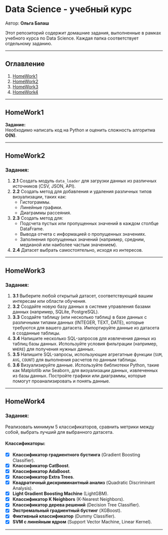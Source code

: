 # Data Science - учебный курс

Автор: **Ольга Балаш**

Этот репозиторий содержит домашние задания, выполненные в рамках учебного курса по Data Science. Каждая папка соответствует отдельному заданию.

---

## Оглавление
1. [HomeWork1](#homework1)
2. [HomeWork2](#homework2)
3. [HomeWork3](#homework3)
4. [HomeWork4](#homework4)

---

## HomeWork1
**Задание:**  
Необходимо написать код на Python и оценить сложность алгоритма **O(N)**.

---

## HomeWork2
### Задания:
1. **2.1** Создать модуль `data_loader` для загрузки данных из различных источников (CSV, JSON, API).
2. **2.2** Создать метод для добавления и удаления различных типов визуализации, таких как:
   - Гистограммы.
   - Линейные графики.
   - Диаграммы рассеяния.
3. **2.3** Создать метод для:
   - Подсчета пустых или пропущенных значений в каждом столбце DataFrame.
   - Вывода отчета с информацией о пропущенных значениях.
   - Заполнения пропущенных значений (например, средним, медианой или наиболее частым значением).
4. **2.4** Датасет выбрать самостоятельно, исходя из интересов.

---

## HomeWork3
### Задания:
1. **3.1** Выберите любой открытый датасет, соответствующий вашим интересам или области обучения.
2. **3.2** Создайте новую базу данных в системе управления базами данных (например, SQLite, PostgreSQL).
3. **3.3** Создайте таблицу (или несколько таблиц) в базе данных с различными типами данных (INTEGER, TEXT, DATE), которые требуются для вашего датасета. Импортируйте данные из датасета в созданные таблицы.
4. **3.4** Напишите несколько SQL-запросов для извлечения данных из таблиц базы данных. Используйте условия фильтрации (например, `WHERE`) для получения нужных данных.
5. **3.5** Напишите SQL-запросы, использующие агрегатные функции (`SUM`, `AVG`, `COUNT`) для выполнения расчетов по данным таблицы.
6. **3.6** Визуализируйте данные. Используйте библиотеки Python, такие как Matplotlib или Seaborn, для визуализации данных, извлеченных из базы данных. Постройте графики или диаграммы, которые помогут проанализировать и понять данные.

---

## HomeWork4
### Задания:
Реализовать минимум 5 классификаторов, сравнить метрики между собой, выбрать лучший для выбранного датасета. 

#### Классификаторы:
- [x] **Классификатор градиентного бустинга** (Gradient Boosting Classifier).
- [x] **Классификатор CatBoost**.
- [x] **Классификатор AdaBoost**.
- [x] **Классификатор Extra Trees**.
- [x] **Квадратичный дискриминантный анализ** (Quadratic Discriminant Analysis).
- [x] **Light Gradient Boosting Machine** (LightGBM).
- [x] **Классификатор K Neighbors** (K-Nearest Neighbors).
- [x] **Классификатор дерева решений** (Decision Tree Classifier).
- [x] **Экстремальный градиентный бустинг** (XGBoost).
- [x] **Фиктивный классификатор** (Dummy Classifier).
- [x] **SVM с линейным ядром** (Support Vector Machine, Linear Kernel).

---